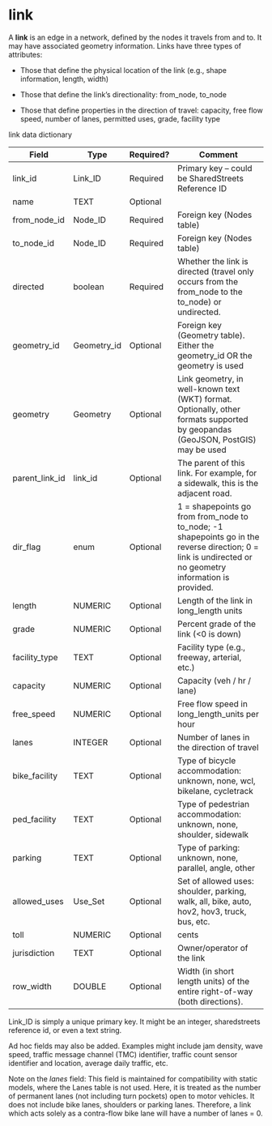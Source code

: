 # link

A **link** is an edge in a network, defined by the
nodes it travels from and to. It may have associated geometry information. Links have three
types of attributes:

  - Those that define the physical location of the link (e.g., shape information, length,
    width)

  - Those that define the link’s directionality: from\_node, to\_node

  - Those that define properties in the direction of travel: capacity,
    free flow speed, number of lanes, permitted uses, grade, facility type

link data dictionary

| Field                                   | Type                  | Required? | Comment                                                                                                                                                                       |
| --------------------------------------- | --------------------- | --------- | ----------------------------------------------------------------------------------------------------------------------------------------------------------------------------- |
| link_id | Link\_ID              | Required  | Primary key – could be SharedStreets Reference ID                                                                                                                             |
| name                                    | TEXT                  | Optional  |                                                                                                                                                                               |
| from\_node_id                              | Node\_ID            | Required  | Foreign key (Nodes table)                                                                                                                                                     |
| to\_node_id                                | Node\_ID            | Required  | Foreign key (Nodes table)                                                                                                                                                     |
| directed | boolean | Required | Whether the link is directed (travel only occurs from the from_node to the to_node) or undirected. |
| geometry_id | Geometry_id | Optional  | Foreign key (Geometry table). Either the geometry_id OR the geometry is used  |
| geometry                     | Geometry    | Optional  | Link geometry, in well-known text (WKT) format. Optionally, other formats supported by geopandas (GeoJSON, PostGIS) may be used                              |
|parent_link_id | link_id | Optional | The parent of this link. For example, for a sidewalk, this is the adjacent road.
| dir\_flag                        | enum               | Optional  | 1 = shapepoints go from from_node to to_node;  -1 shapepoints go in the reverse direction; 0 = link is undirected or no geometry information is provided.                                               |
| length  |  NUMERIC | Optional  | Length of the link in long_length units  |
| grade | NUMERIC  | Optional  |  Percent grade of the link (<0 is down) |
| facility_type | TEXT | Optional | Facility type (e.g., freeway, arterial, etc.) |
| capacity                                | NUMERIC               | Optional  | Capacity (veh / hr / lane)                                                                                                                                                           |
| free_speed                               | NUMERIC               | Optional  | Free flow speed in long_length_units per hour                                                                                                                                                               |
| lanes                           | INTEGER               | Optional  | Number of lanes in the direction of travel                                                                                                                                       |
| bike_facility                            | TEXT                  | Optional  | Type of bicycle accommodation: unknown, none, wcl, bikelane, cycletrack                                                                                                       |
| ped_facility                             | TEXT                  | Optional  | Type of pedestrian accommodation: unknown, none, shoulder, sidewalk                                                                                                           |
| parking                                 | TEXT                  | Optional  | Type of parking: unknown, none, parallel, angle, other                                                                                                                        |
| allowed\_uses                           | Use\_Set              | Optional  | Set of allowed uses: shoulder, parking, walk, all, bike, auto, hov2, hov3, truck, bus, etc.                                                                                   |
| toll          | NUMERIC       | Optional  | cents                                     |
| jurisdiction  | TEXT  | Optional  | Owner/operator of the link  |
| row_width | DOUBLE  | Optional  |  Width (in short length units) of the entire right-of-way (both directions).  | 


Link_ID is simply a unique primary key.  It might be an integer, sharedstreets reference id, or even a text string. 

Ad hoc fields may also be added. Examples might include jam density, wave speed, traffic message channel (TMC) identifier, traffic count sensor identifier and location, average daily traffic, etc. 

Note on the _lanes_ field: This field is maintained for compatibility with static models, where
    the Lanes table is not used. Here, it is treated as the number of
    permanent lanes (not including turn pockets) open to motor vehicles.  It does not include bike lanes, shoulders or parking lanes.
    Therefore, a link which acts solely as a contra-flow bike lane will
    have a number of lanes = 0.
